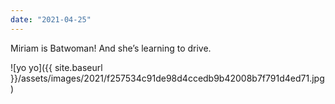 ```yaml
---
date: "2021-04-25"
---
```


Miriam is Batwoman! And she’s learning to drive.

![yo yo]({{ site.baseurl }}/assets/images/2021/f257534c91de98d4ccedb9b42008b7f791d4ed71.jpg)
